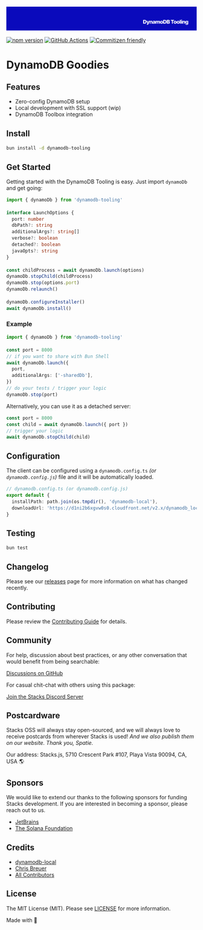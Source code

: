 <p align="center"><img src=".github/art/cover.png" alt="Social Card of this repo"></p>

[![npm version][npm-version-src]][npm-version-href]
[![GitHub Actions][github-actions-src]][github-actions-href]
[![Commitizen friendly](https://img.shields.io/badge/commitizen-friendly-brightgreen.svg)](http://commitizen.github.io/cz-cli/)
<!-- [![npm downloads][npm-downloads-src]][npm-downloads-href] -->
<!-- [![Codecov][codecov-src]][codecov-href] -->

# DynamoDB Goodies

## Features

- Zero-config DynamoDB setup
- Local development with SSL support (wip)
- DynamoDB Toolbox integration

## Install

```bash
bun install -d dynamodb-tooling
```

## Get Started

Getting started with the DynamoDB Tooling is easy. Just import `dynamoDb` and get going:

```ts
import { dynamoDb } from 'dynamodb-tooling'

interface LaunchOptions {
  port: number
  dbPath?: string
  additionalArgs?: string[]
  verbose?: boolean
  detached?: boolean
  javaOpts?: string
}

const childProcess = await dynamoDb.launch(options)
dynamoDb.stopChild(childProcess)
dynamoDb.stop(options.port)
dynamoDb.relaunch()

dynamoDb.configureInstaller()
await dynamoDb.install()
```

### Example

```ts
import { dynamoDb } from 'dynamodb-tooling'

const port = 8000
// if you want to share with Bun Shell
await dynamoDb.launch({
  port,
  additionalArgs: ['-sharedDb'],
})
// do your tests / trigger your logic
dynamoDb.stop(port)
```

Alternatively, you can use it as a detached server:

```ts
const port = 8000
const child = await dynamoDb.launch({ port })
// trigger your logic
await dynamoDb.stopChild(child)
```

## Configuration

The client can be configured using a `dynamodb.config.ts` _(or `dynamodb.config.js`)_ file and it will be automatically loaded.

```ts
// dynamodb.config.ts (or dynamodb.config.js)
export default {
  installPath: path.join(os.tmpdir(), 'dynamodb-local'),
  downloadUrl: 'https://d1ni2b6xgvw0s0.cloudfront.net/v2.x/dynamodb_local_latest.tar.gz', // the official download URL
}
```

## Testing

```bash
bun test
```

## Changelog

Please see our [releases](https://github.com/stacksjs/stacks/releases) page for more information on what has changed recently.

## Contributing

Please review the [Contributing Guide](https://github.com/stacksjs/contributing) for details.

## Community

For help, discussion about best practices, or any other conversation that would benefit from being searchable:

[Discussions on GitHub](https://github.com/stacksjs/stacks/discussions)

For casual chit-chat with others using this package:

[Join the Stacks Discord Server](https://discord.gg/stacksjs)

## Postcardware

Stacks OSS will always stay open-sourced, and we will always love to receive postcards from wherever Stacks is used!  _And we also publish them on our website. Thank you, Spatie._

Our address: Stacks.js, 5710 Crescent Park #107, Playa Vista 90094, CA, USA 🌎

## Sponsors

We would like to extend our thanks to the following sponsors for funding Stacks development. If you are interested in becoming a sponsor, please reach out to us.

- [JetBrains](https://www.jetbrains.com/)
- [The Solana Foundation](https://solana.com/)

## Credits

- [dynamodb-local](https://github.com/rynop/dynamodb-local)
- [Chris Breuer](https://github.com/chrisbbreuer)
- [All Contributors](../../contributors)

## License

The MIT License (MIT). Please see [LICENSE](https://github.com/stacksjs/stacks/tree/main/LICENSE.md) for more information.

Made with 💙

<!-- Badges -->
[npm-version-src]: https://img.shields.io/npm/v/bun-reverse-proxy?style=flat-square
[npm-version-href]: https://npmjs.com/package/bun-reverse-proxy
[github-actions-src]: https://img.shields.io/github/actions/workflow/status/stacksjs/reverse-proxy/ci.yml?style=flat-square&branch=main
[github-actions-href]: https://github.com/stacksjs/reverse-proxy/actions?query=workflow%3Aci

<!-- [codecov-src]: https://img.shields.io/codecov/c/gh/stacksjs/reverse-proxy/main?style=flat-square
[codecov-href]: https://codecov.io/gh/stacksjs/reverse-proxy -->
